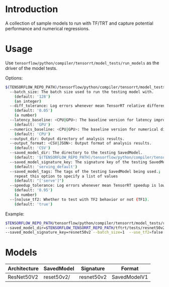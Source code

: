 # Introduction
A collection of sample models to run with TF/TRT and capture potential
performance and numerical regressions.

# Usage
Use `tensorflow/python/compiler/tensorrt/model_tests/run_models` as the driver
of the model tests.

Options:
```bash
$(TENSORFLOW_REPO_PATH)/tensorflow/python/compiler/tensorrt/model_tests/run_models --help
  --batch_size: The batch size used to run the testing model with.
    (default: '128')
    (an integer)
  --diff_tolerance: Log errors whenever mean TensorRT relative difference is larger than the tolerance.
    (default: '0.05')
    (a number)
  --latency_baseline: <CPU|GPU>: The baseline version for latency improvement analysis.
    (default: 'GPU')
  --numerics_baseline: <CPU|GPU>: The baseline version for numerical difference analysis.
    (default: 'CPU')
  --output_dir: Output directory of analysis results.
  --output_format: <CSV|JSON>: Output format of analysis results.
    (default: 'CSV')
  --saved_model_dir: The directory to the testing SavedModel.
    (default: '$(TENSORFLOW_REPO_PATH)/tensorflow/python/compiler/tensorrt/model_tests/sample_model')
  --saved_model_signature_key: The signature key of the testing SavedModel being used.
    (default: 'serving_default')
  --saved_model_tags: The tags of the testing SavedModel being used.;
    repeat this option to specify a list of values
    (default: "['serve']")
  --speedup_tolerance: Log errors whenever mean TensorRT speedup is lower than the tolerance.
    (default: '0.95')
    (a number)
  --[no]use_tf2: Whether to test with TF2 behavior or not (TF1).
    (default: 'true')
```

Example:
```bash
$TENSORFLOW_REPO_PATH/tensorflow/python/compiler/tensorrt/model_tests/run_models \
--saved_model_dir=$TENSORFLOW_TENSORRT_REPO_PATH/tftrt/tests/resnet50v2 \
--saved_model_signature_key=resnet50v2 --batch_size=1  --use_tf2=false --numerics_baseline=GPU
```

# Models
| Architecture | SavedModel | Signature  | Format       |
|--------------|------------|------------|--------------|
| ResNet50V2   | reset50v2/ | resnet50v2 | SavedModelV1 |
